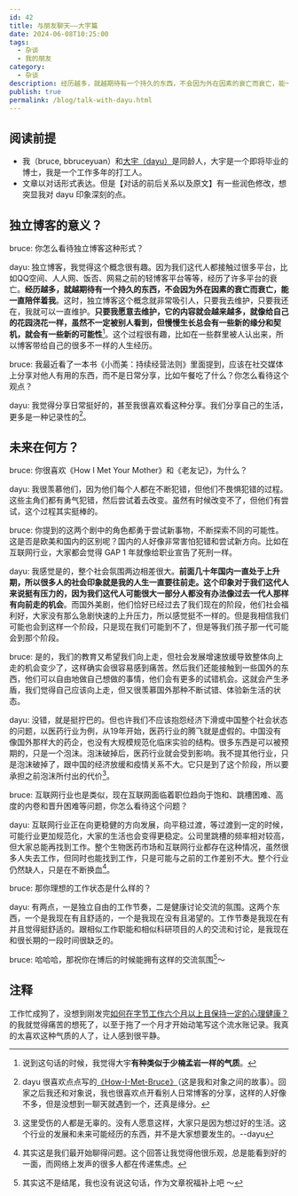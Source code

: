 ```yaml
---
id: 42
title: 与朋友聊天——大宇篇
date: 2024-06-08T10:25:00
tags:
  - 杂谈
  - 我的朋友
category:
  - 杂谈
description: 经历越多，就越期待有一个持久的东西，不会因为外在因素的衰亡而衰亡，能一直陪伴着我。--dayu
publish: true
permalink: /blog/talk-with-dayu.html
---
```


## 阅读前提
- 我（bruce, bbruceyuan）和[大宇（dayu）](https://anotherdayu.com)是同龄人，大宇是一个即将毕业的博士，我是一个工作多年的打工人。
- 文章以对话形式表达。但是【对话的前后关系以及原文】有一些润色修改，想突显我对 dayu 印象深刻的点。

## 独立博客的意义？
bruce: 你怎么看待独立博客这种形式？

dayu: 独立博客，我觉得这个概念很有趣。因为我们这代人都接触过很多平台，比如QQ空间、人人网、饭否、网易之前的轻博客平台等等，经历了许多平台的衰亡。**经历越多，就越期待有一个持久的东西，不会因为外在因素的衰亡而衰亡，能一直陪伴着我**。这时，独立博客这个概念就非常吸引人，只要我去维护，只要我还在，我就可以一直维护。**只要我愿意去维护，它的内容就会越来越多，就像给自己的花园浇花一样，虽然不一定被别人看到，但慢慢生长总会有一些新的缘分和契机，就会有一些新的可能性**[^1]。这个过程很有趣，比如在一些群里被人认出来，所以博客带给自己的很多不一样的人生经历。
<!-- more -->

bruce: 我最近看了一本书《小而美：持续经营法则》里面提到，应该在社交媒体上分享对他人有用的东西，而不是日常分享，比如午餐吃了什么？你怎么看待这个观点？

dayu: 我觉得分享日常挺好的，甚至我很喜欢看这种分享。我们分享自己的生活，更多是一种记录性的[^2]。

## 未来在何方？
bruce: 你很喜欢《How I Met Your Mother》和《老友记》，为什么？

dayu: 我很羡慕他们，因为他们每个人都在不断犯错，但他们不畏惧犯错的过程。这些主角们都有勇气犯错，然后尝试着去改变。虽然有时候改变不了，但他们有尝试，这个过程其实挺棒的。

bruce: 你提到的这两个剧中的角色都勇于尝试新事物，不断探索不同的可能性。这是否是欧美和国内的区别呢？国内的人好像非常害怕犯错和尝试新方向。比如在互联网行业，大家都会觉得 GAP 1 年就像给职业宣告了死刑一样。

dayu: 我感觉是的，整个社会氛围两边相差很大。**前面几十年国内一直处于上升期，所以很多人的社会印象就是我的人生一直要往前走。这个印象对于我们这代人来说挺有压力的，因为我们这代人可能很大一部分人都没有办法像过去一代人那样有向前走的机会**。而国外美剧，他们恰好已经过去了我们现在的阶段，他们社会福利好，大家没有那么急剧快速的上升压力，所以感觉挺不一样的。但是我相信我们可能也会到这样一个阶段，只是现在我们可能到不了，但是等我们孩子那一代可能会到那个阶段。

bruce: 是的，我们的教育又希望我们向上走，但社会发展增速放缓导致整体向上走的机会变少了，这样确实会很容易感到痛苦。然后我们还能接触到一些国外的东西，他们可以自由地做自己想做的事情，他们会有更多的试错机会。这就会产生矛盾，我们觉得自己应该向上走，但又很羡慕国外那种不断试错、体验新生活的状态。

dayu: 没错，就是挺拧巴的。但也许我们不应该抱怨经济下滑或中国整个社会状态的问题，以医药行业为例，从19年开始，医药行业的腾飞就是虚假的。中国没有像国外那样大的药企，也没有大规模规范化临床实验的结构。很多东西是可以被预期的，只是一个泡沫。泡沫破掉后，医药行业就会受到影响。我不提其他行业，只是泡沫破掉了，跟中国的经济放缓和疫情关系不大。它只是到了这个阶段，所以要承担之前泡沫所付出的代价[^3]。

bruce: 互联网行业也是类似，现在互联网面临着职位趋向于饱和、跳槽困难、高度的内卷和晋升困难等问题，你怎么看待这个问题？

dayu: 互联网行业正在向更稳健的方向发展，向平稳过渡，等过渡到一定的时候，可能行业更加规范化，大家的生活也会变得更稳定。公司里跳槽的频率相对较高，但大家总能再找到工作。整个生物医药市场和互联网行业都存在这种情况，虽然很多人失去工作，但同时也能找到工作，只是可能与之前的工作差别不大。整个行业仍然缺人，只是在不断换血[^4]。

bruce: 那你理想的工作状态是什么样的？

dayu: 有两点，一是独立自由的工作节奏，二是健康讨论交流的氛围。这两个东西，一个是我现在有且舒适的，一个是我现在没有且渴望的。工作节奏是我现在有并且觉得挺舒适的。跟相似工作职能和相似科研项目的人的交流和讨论，是我现在和很长期的一段时间很缺乏的。

bruce: 哈哈哈，那祝你在博后的时候能拥有这样的交流氛围[^5]～



## 注释
工作忙成狗了，没想到刚发完[如何在字节工作六个月以上且保持一定的心理健康？](/blog/how-to-keep-mental-health-working-in-bytedance.html)的我就觉得痛苦的想死了，以至于拖了一个月才开始动笔写这个流水账记录。我真的太喜欢这种气质的人了，让人感到很平静。

[^1]: 说到这句话的时候，我觉得大宇**有种类似于少楠孟岩一样的气质**。
[^2]: dayu 很喜欢点点写的[《How-I-Met-Bruce》](/blog/how-i-met-bruce.html)（这是我和对象之间的故事）。回家之后我还和对象说，我也很喜欢点开看别人日常博客的分享，这样的人好像不多，但是没想到一聊天就遇到一个，还真是缘分。
[^3]: 这里受伤的人都是无辜的。没有人愿意这样，大家只是因为想过好的生活。这个行业的发展和未来可能经历的东西，并不是大家想要发生的。--dayu
[^4]: 其实这是我们最开始聊得问题。这个回答让我觉得他很乐观，总是能看到好的一面，而网络上发声的很多人都在传递焦虑。
[^5]: 其实这不是结尾，我也没有说这句话，作为文章祝福补上吧 ～
